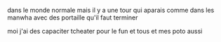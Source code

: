 dans le monde normale mais il y a une tour qui aparais comme dans les manwha avec des portaille qu'il faut terminer 

moi j'ai des capaciter tcheater pour le fun et tous et mes poto aussi